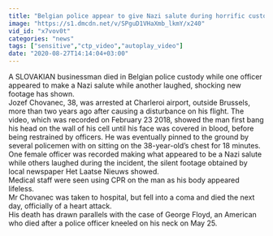 ```yaml
---
title: "Belgian police appear to give Nazi salute during horrific custody death - video emerges"
image: "https://s1.dmcdn.net/v/SPguD1VHaXmb_lkmY/x240"
vid_id: "x7vov0t"
categories: "news"
tags: ["sensitive","ctp_video","autoplay_video"]
date: "2020-08-27T14:14:04+03:00"
---
```

A SLOVAKIAN businessman died in Belgian police custody while one officer appeared to make a Nazi salute while another laughed, shocking new footage has shown.  <br>Jozef Chovanec, 38, was arrested at Charleroi airport, outside Brussels, more than two years ago after causing a disturbance on his flight. The video, which was recorded on February 23 2018, showed the man first bang his head on the wall of his cell until his face was covered in blood, before being restrained by officers. He was eventually pinned to the ground by several policemen with on sitting on the 38-year-old’s chest for 18 minutes.  <br>One female officer was recorded making what appeared to be a Nazi salute while others laughed during the incident, the silent footage obtained by local newspaper Het Laatse Nieuws showed.  <br>Medical staff were seen using CPR on the man as his body appeared lifeless.  <br>Mr Chovanec was taken to hospital, but fell into a coma and died the next day, officially of a heart attack.  <br>His death has drawn parallels with the case of George Floyd, an American who died after a police officer kneeled on his neck on May 25.
